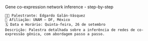 Gene co-expression network inference - step-by-step

    👨‍🏫 Palestrante: Edgardo Galán-Vásquez
    🏫 Afiliação: UNAM – DF, México
    🗓️ Data e Horário: Quinta-feira, 26 de setembro
    Descrição: Palestra detalhada sobre a inferência de redes de co-expressão gênica, com abordagem passo a passo.

